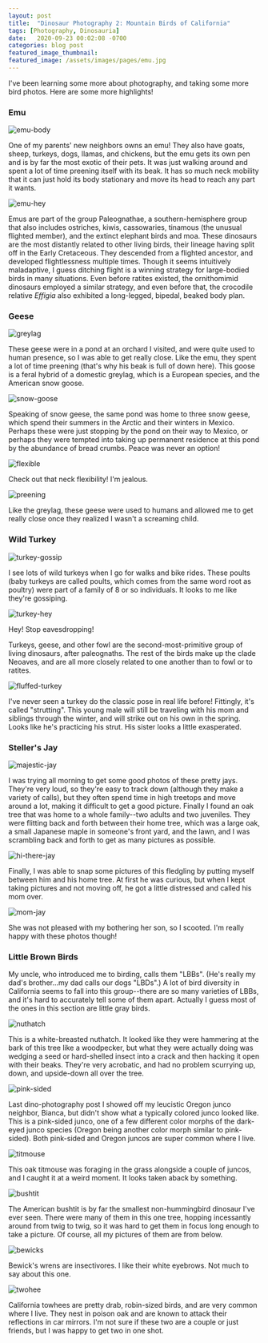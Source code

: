 ```yaml
---
layout: post
title:  "Dinosaur Photography 2: Mountain Birds of California"
tags: [Photography, Dinosauria]
date:   2020-09-23 00:02:08 -0700
categories: blog post
featured_image_thumbnail:
featured_image: /assets/images/pages/emu.jpg
---
```


I've been learning some more about photography, and taking some more bird photos.  Here are some more highlights!

### Emu
![emu-body](/assets/images/posts/emu-body.jpg)

One of my parents' new neighbors owns an emu! They also have goats, sheep, turkeys, dogs, llamas, and chickens, but the emu gets its own pen and is by far the most exotic of their pets.  It was just walking around and spent a lot of time preening itself with its beak.  It has so much neck mobility that it can just hold its body stationary and move its head to reach any part it wants.

![emu-hey](/assets/images/posts/emu-hey.jpg)

Emus are part of the group Paleognathae, a southern-hemisphere group that also includes ostriches, kiwis, cassowaries, tinamous (the unusual flighted member), and the extinct elephant birds and moa.  These dinosaurs are the most distantly related to other living birds, their lineage having split off in the Early Cretaceous.  They descended from a flighted ancestor, and developed flightlessness multiple times.  Though it seems intuitively maladaptive, I guess ditching flight is a winning strategy for large-bodied birds in many situations.  Even before ratites existed, the ornithomimid dinosaurs employed a similar strategy, and even before that, the crocodile relative *Effigia* also exhibited a long-legged, bipedal, beaked body plan.

### Geese
![greylag](/assets/images/posts/greylag.jpg)

These geese were in a pond at an orchard I visited, and were quite used to human presence, so I was able to get really close.  Like the emu, they spent a lot of time preening (that's why his beak is full of down here).  This goose is a feral hybrid of a domestic greylag, which is a European species, and the American snow goose.

![snow-goose](/assets/images/posts/swimming.jpg)

Speaking of snow geese, the same pond was home to three snow geese, which spend their summers in the Arctic and their winters in Mexico.  Perhaps these were just stopping by the pond on their way to Mexico, or perhaps they were tempted into taking up permanent residence at this pond by the abundance of bread crumbs.  Peace was never an option!

![flexible](/assets/images/posts/flexible.jpg)

Check out that neck flexibility!  I'm jealous.

![preening](/assets/images/posts/preening.jpg)

Like the greylag, these geese were used to humans and allowed me to get really close once they realized I wasn't a screaming child.

### Wild Turkey
![turkey-gossip](/assets/images/posts/turkey-gossip.jpg)

I see lots of wild turkeys when I go for walks and bike rides.  These poults (baby turkeys are called poults, which comes from the same word root as poultry) were part of a family of 8 or so individuals.  It looks to me like they're gossiping.

![turkey-hey](/assets/images/posts/turkey-hey.jpg)

Hey! Stop eavesdropping!

Turkeys, geese, and other fowl are the second-most-primitive group of living dinosaurs, after paleognaths.  The rest of the birds make up the clade Neoaves, and are all more closely related to one another than to fowl or to ratites.

![fluffed-turkey](/assets/images/posts/fluffed-turkey.jpg)

I've never seen a turkey do the classic pose in real life before!  Fittingly, it's called "strutting".  This young male will still be traveling with his mom and siblings through the winter, and will strike out on his own in the spring.  Looks like he's practicing his strut.  His sister looks a little exasperated.

### Steller's Jay
![majestic-jay](/assets/images/posts/majestic.jpg)

I was trying all morning to get some good photos of these pretty jays.  They're very loud, so they're easy to track down (although they make a variety of calls), but they often spend time in high treetops and move around a lot, making it difficult to get a good picture.  Finally I found an oak tree that was home to a whole family--two adults and two juveniles.  They were flitting back and forth between their home tree, which was a large oak, a small Japanese maple in someone's front yard, and the lawn, and I was scrambling back and forth to get as many pictures as possible.

![hi-there-jay](/assets/images/posts/hi-there.jpg)

Finally, I was able to snap some pictures of this fledgling by putting myself between him and his home tree.  At first he was curious, but when I kept taking pictures and not moving off, he got a little distressed and called his mom over.

![mom-jay](/assets/images/posts/mom-not-pleased.jpg)

She was not pleased with my bothering her son, so I scooted.  I'm really happy with these photos though!

### Little Brown Birds

My uncle, who introduced me to birding, calls them "LBBs".  (He's really my dad's brother...my dad calls our dogs "LBDs".)  A lot of bird diversity in California seems to fall into this group--there are so many varieties of LBBs, and it's hard to accurately tell some of them apart.  Actually I guess most of the ones in this section are little gray birds.

![nuthatch](/assets/images/posts/nuthatch.jpg)

This is a white-breasted nuthatch.  It looked like they were hammering at the bark of this tree like a woodpecker, but what they were actually doing was wedging a seed or hard-shelled insect into a crack and then hacking it open with their beaks.  They're very acrobatic, and had no problem scurrying up, down, and upside-down all over the tree.

![pink-sided](/assets/images/posts/pink-sided.jpg)

Last dino-photography post I showed off my leucistic Oregon junco neighbor, Bianca, but didn't show what a typically colored junco looked like.  This is a pink-sided junco, one of a few different color morphs of the dark-eyed junco species (Oregon being another color morph similar to pink-sided).  Both pink-sided and Oregon juncos are super common where I live.

![titmouse](/assets/images/posts/sassy-titmouse.jpg)

This oak titmouse was foraging in the grass alongside a couple of juncos, and I caught it at a weird moment.  It looks taken aback by something.

![bushtit](/assets/images/posts/bushtit.jpg)

The American bushtit is by far the smallest non-hummingbird dinosaur I've ever seen.  There were many of them in this one tree, hopping incessantly around from twig to twig, so it was hard to get them in focus long enough to take a picture.  Of course, all my pictures of them are from below.

![bewicks](/assets/images/posts/bewick's.jpg)

Bewick's wrens are insectivores.  I like their white eyebrows.  Not much to say about this one.

![twohee](/assets/images/posts/twohee.jpg)

California towhees are pretty drab, robin-sized birds, and are very common where I live.  They nest in poison oak and are known to attack their reflections in car mirrors.  I'm not sure if these two are a couple or just friends, but I was happy to get two in one shot.